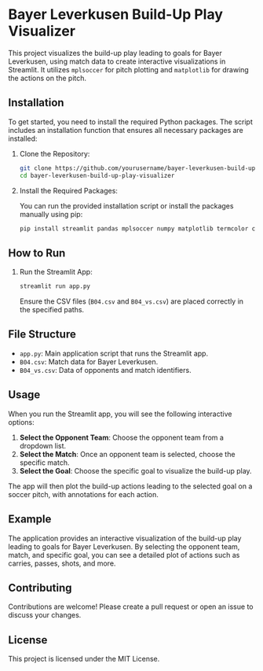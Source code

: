# Bayer Leverkusen Build-Up Play Visualizer

This project visualizes the build-up play leading to goals for Bayer Leverkusen, using match data to create interactive visualizations in Streamlit. It utilizes `mplsoccer` for pitch plotting and `matplotlib` for drawing the actions on the pitch.

## Installation

To get started, you need to install the required Python packages. The script includes an installation function that ensures all necessary packages are installed:

1. Clone the Repository:

   ```sh
   git clone https://github.com/yourusername/bayer-leverkusen-build-up-play-visualizer.git
   cd bayer-leverkusen-build-up-play-visualizer
   ```

2. Install the Required Packages:

   You can run the provided installation script or install the packages manually using pip:

   ```sh
   pip install streamlit pandas mplsoccer numpy matplotlib termcolor colored
   ```

## How to Run

1. Run the Streamlit App:

   ```sh
   streamlit run app.py
   ```

   Ensure the CSV files (`B04.csv` and `B04_vs.csv`) are placed correctly in the specified paths.

## File Structure

- `app.py`: Main application script that runs the Streamlit app.
- `B04.csv`: Match data for Bayer Leverkusen.
- `B04_vs.csv`: Data of opponents and match identifiers.

## Usage

When you run the Streamlit app, you will see the following interactive options:

1. **Select the Opponent Team**: Choose the opponent team from a dropdown list.
2. **Select the Match**: Once an opponent team is selected, choose the specific match.
3. **Select the Goal**: Choose the specific goal to visualize the build-up play.

The app will then plot the build-up actions leading to the selected goal on a soccer pitch, with annotations for each action.

## Example

The application provides an interactive visualization of the build-up play leading to goals for Bayer Leverkusen. By selecting the opponent team, match, and specific goal, you can see a detailed plot of actions such as carries, passes, shots, and more.

## Contributing

Contributions are welcome! Please create a pull request or open an issue to discuss your changes.

## License

This project is licensed under the MIT License.
